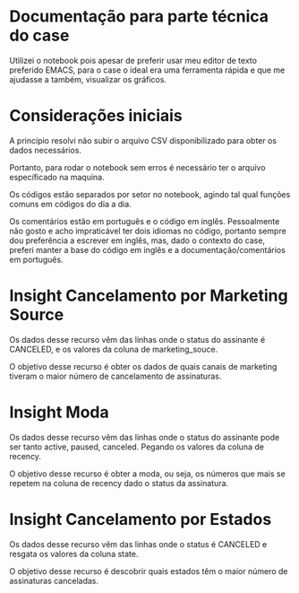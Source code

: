 # Documentação para parte técnica do case
Utilizei o notebook pois apesar de preferir usar meu editor de texto preferido EMACS, para o case o ideal era uma ferramenta rápida e que me ajudasse a também, visualizar os gráficos.

# Considerações iniciais

A princípio resolvi não subir o arquivo CSV disponibilizado para obter os dados necessários.

Portanto, para rodar o notebook sem erros é necessário ter o arquivo específicado na maquina.

Os códigos estão separados por setor no notebook, agindo tal qual funções comuns em códigos do dia a dia.

Os comentários estão em português e o código em inglês. Pessoalmente não gosto e acho impraticável ter dois idiomas no código, portanto sempre dou preferência a escrever em inglês, mas, dado o contexto do case, preferi manter a base do código em inglês e a documentação/comentários em português.

# Insight Cancelamento por Marketing Source

Os dados desse recurso vêm das linhas onde o status do assinante é CANCELED, e os valores da coluna de marketing_souce.

O objetivo desse recurso é obter os dados de quais canais de marketing tiveram o maior número de cancelamento de assinaturas.

# Insight Moda

Os dados desse recurso vêm das linhas onde o status do assinante pode ser tanto active, paused, canceled. Pegando os valores da coluna de recency.

O objetivo desse recurso é obter a moda, ou seja, os números que mais se repetem na coluna de recency dado o status da assinatura.

# Insight Cancelamento por Estados

Os dados desse recurso vêm das linhas onde o status é CANCELED e resgata os valores da coluna state.

O objetivo desse recurso é descobrir quais estados têm o maior número de assinaturas canceladas.
